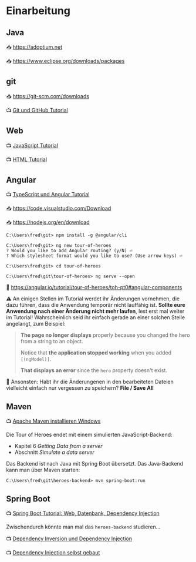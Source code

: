# Einarbeitung

## Java

📥 https://adoptium.net

📥 https://www.eclipse.org/downloads/packages

## git

📥 https://git-scm.com/downloads

📺 [Git und GitHub Tutorial](https://www.youtube.com/watch?v=9IINVQ5wx0c)

## Web

📺 [JavaScript Tutorial](https://www.youtube.com/watch?v=9m7kD6dp5Bc)

📺 [HTML Tutorial](https://www.youtube.com/watch?v=-ogPn2b0n-E)

## Angular

📺 [TypeScript und Angular Tutorial](https://www.youtube.com/watch?v=CdvoH90fcaU)

📥 https://code.visualstudio.com/Download

📥 https://nodejs.org/en/download

```
C:\Users\fred\git> npm install -g @angular/cli

C:\Users\fred\git> ng new tour-of-heroes
? Would you like to add Angular routing? (y/N) ⏎
? Which stylesheet format would you like to use? (Use arrow keys) ⏎

C:\Users\fred\git> cd tour-of-heroes

C:\Users\fred\git\tour-of-heroes> ng serve --open
```

📜 https://angular.io/tutorial/tour-of-heroes/toh-pt0#angular-components

⚠️ An einigen Stellen im Tutorial werdet ihr Änderungen vornehmen,
die dazu führen, dass die Anwendung temporär nicht lauffähig ist.
**Sollte eure Anwendung nach einer Änderung nicht mehr laufen**, lest erst mal weiter im Tutorial!
Wahrscheinlich seid ihr einfach gerade an einer solchen Stelle angelangt, zum Beispiel:

> **The page no longer displays** properly because you changed the hero from a string to an object.
>
> Notice that **the application stopped working** when you added `[(ngModel)]`.
>
> **That displays an error** since the `hero` property doesn't exist.

💾 Ansonsten: Habt ihr die Änderungenen in den bearbeiteten Dateien
vielleicht einfach nur vergessen zu speichern? **File / Save All**

## Maven

📺 [Apache Maven installieren Windows](https://www.youtube.com/watch?v=nURYX9jASTw)

Die Tour of Heroes endet mit einem simulierten JavaScript-Backend:
- Kapitel 6 *Getting Data from a server*
- Abschnitt *Simulate a data server*

Das Backend ist nach Java mit Spring Boot übersetzt.
Das Java-Backend kann man über Maven starten:

```
C:\Users\fred\git\heroes-backend> mvn spring-boot:run
```

## Spring Boot

📺 [Spring Boot Tutorial: Web, Datenbank, Dependency Injection](https://www.youtube.com/watch?v=92YpXWAjf8o)

Zwischendurch könnte man mal das `heroes-backend` studieren...

📺 [Dependency Inversion und Dependency Injection](https://www.youtube.com/watch?v=mIRa94u8e9g)

📺 [Dependency Injection selbst gebaut](https://www.youtube.com/watch?v=f_dM81I-s64)
